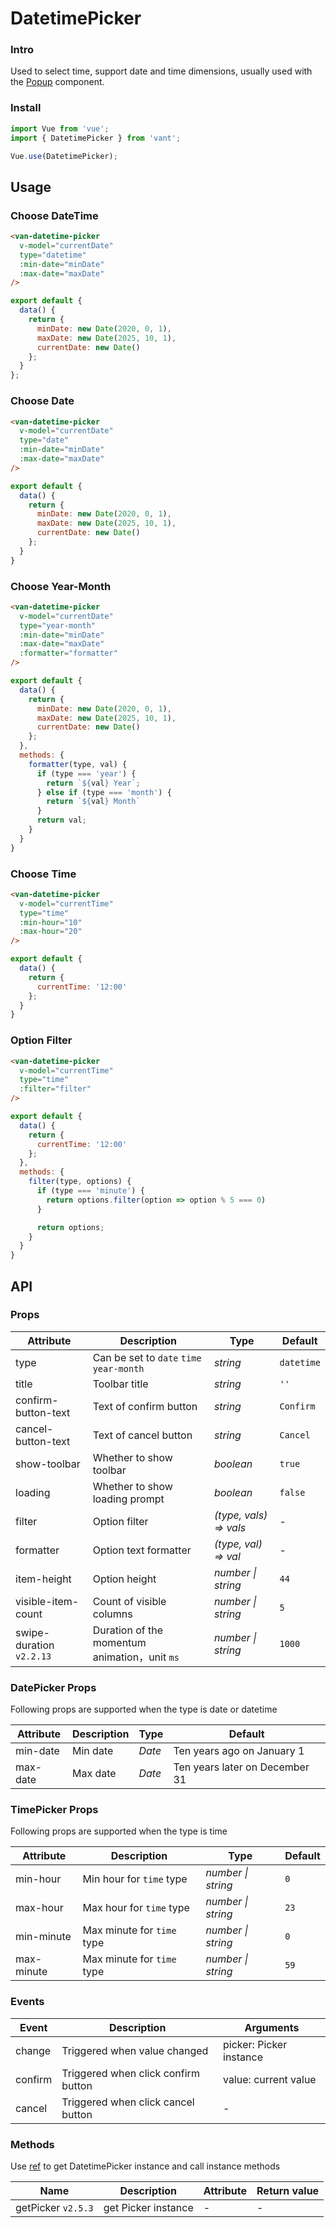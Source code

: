 # DatetimePicker

### Intro

Used to select time, support date and time dimensions, usually used with the [Popup](#/en-US/popup) component.

### Install

```js
import Vue from 'vue';
import { DatetimePicker } from 'vant';

Vue.use(DatetimePicker);
```

## Usage

### Choose DateTime

```html
<van-datetime-picker
  v-model="currentDate"
  type="datetime"
  :min-date="minDate"
  :max-date="maxDate"
/>
```

```js
export default {
  data() {
    return {
      minDate: new Date(2020, 0, 1),
      maxDate: new Date(2025, 10, 1),
      currentDate: new Date()
    };
  }
};
```

### Choose Date

```html
<van-datetime-picker
  v-model="currentDate"
  type="date"
  :min-date="minDate"
  :max-date="maxDate"
/>
```

```js
export default {
  data() {
    return {
      minDate: new Date(2020, 0, 1),
      maxDate: new Date(2025, 10, 1),
      currentDate: new Date()
    };
  }
}
```

### Choose Year-Month

```html
<van-datetime-picker
  v-model="currentDate"
  type="year-month"
  :min-date="minDate"
  :max-date="maxDate"
  :formatter="formatter"
/>
```

```js
export default {
  data() {
    return {
      minDate: new Date(2020, 0, 1),
      maxDate: new Date(2025, 10, 1),
      currentDate: new Date()
    };
  },
  methods: {
    formatter(type, val) {
      if (type === 'year') {
        return `${val} Year`;
      } else if (type === 'month') {
        return `${val} Month`
      }
      return val;
    }
  }
}
```

### Choose Time

```html
<van-datetime-picker
  v-model="currentTime"
  type="time"
  :min-hour="10"
  :max-hour="20"
/>
```

```js
export default {
  data() {
    return {
      currentTime: '12:00'
    };
  }
}
```

### Option Filter

```html
<van-datetime-picker
  v-model="currentTime"
  type="time"
  :filter="filter"
/>
```

```js
export default {
  data() {
    return {
      currentTime: '12:00'
    };
  },
  methods: {
    filter(type, options) {
      if (type === 'minute') {
        return options.filter(option => option % 5 === 0)
      }

      return options;
    }
  }
}
```

## API

### Props

| Attribute | Description | Type | Default |
|------|------|------|------|
| type | Can be set to `date` `time`<br> `year-month` | *string* | `datetime` |
| title | Toolbar title | *string* | `''` |
| confirm-button-text | Text of confirm button | *string* | `Confirm` |
| cancel-button-text | Text of cancel button | *string* | `Cancel` |
| show-toolbar | Whether to show toolbar | *boolean* | `true` |
| loading | Whether to show loading prompt | *boolean* | `false` |
| filter | Option filter | *(type, vals) => vals* | - |
| formatter | Option text formatter | *(type, val) => val* | - |
| item-height | Option height | *number \| string* | `44` |
| visible-item-count | Count of visible columns | *number \| string* | `5` |
| swipe-duration `v2.2.13` | Duration of the momentum animation，unit `ms` | *number \| string*  | `1000` |

### DatePicker Props

Following props are supported when the type is date or datetime

| Attribute | Description | Type | Default |
|------|------|------|------|
| min-date | Min date | *Date* | Ten years ago on January 1 |
| max-date | Max date | *Date* | Ten years later on December 31 |

### TimePicker Props

Following props are supported when the type is time

| Attribute | Description | Type | Default |
|------|------|------|------|
| min-hour | Min hour for `time` type | *number \| string* | `0` |
| max-hour | Max hour for `time` type | *number \| string* | `23` |
| min-minute | Max minute for `time` type | *number \| string* | `0` |
| max-minute | Max minute for `time` type | *number \| string* | `59` |

### Events

| Event | Description | Arguments |
|------|------|------|
| change | Triggered when value changed | picker: Picker instance |
| confirm | Triggered when click confirm button | value: current value |
| cancel | Triggered when click cancel button | - |

### Methods

Use [ref](https://vuejs.org/v2/api/#ref) to get DatetimePicker instance and call instance methods

| Name | Description | Attribute | Return value |
|------|------|------|------|
| getPicker `v2.5.3` | get Picker instance | - | - |
